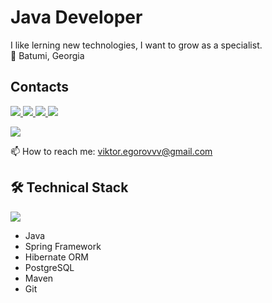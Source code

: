 <h1>Java Developer</h1>
<p>
I like lerning new technologies, I want to grow as a specialist.
<br>
📍 Batumi, Georgia

<h2>Contacts</h2>
<p>
<a href="https://github.com/remowilliamsss/remowilliamsss">
    <img src="https://skillicons.dev/icons?i=github&theme=dark"/>
<a/>
<a href="https://www.linkedin.com/in/viktor-egorov/">
    <img src="https://skillicons.dev/icons?i=linkedin&theme=dark"/>
<a/>
<a href="https://twitter.com/viktor_egorovvv">
    <img src="https://skillicons.dev/icons?i=twitter&theme=dark"/>
<a href="https://www.instagram.com/remo_williamsss">
    <img src="https://skillicons.dev/icons?i=instagram&theme=dark"/>
<a/>
<p>
<a href="https://t.me/remo_williamsss">
    <img src="https://img.shields.io/badge/Telegram-2CA5E0?style=for-the-badge&logo=telegram&logoColor=white"/>
</a>
<p>
📫 How to reach me: <a href='mailto:viktor.egorovvv@gmail.com'>viktor.egorovvv@gmail.com</a>
<p>

## 🛠 Technical Stack

<p>
  <a href="https://skillicons.dev">
    <img src="https://skillicons.dev/icons?i=java,spring,hibernate,postgresql,maven,git" />
  </a>
</p>

*   Java
*   Spring Framework
*   Hibernate ORM
*   PostgreSQL
*   Maven
*   Git
